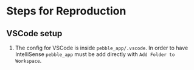 # Steps for Reproduction

## VSCode setup

1. The config for VSCode is inside `pebble_app/.vscode`. In order to have IntelliSense `pebble_app` must be add directly with `Add Folder to Workspace`.
